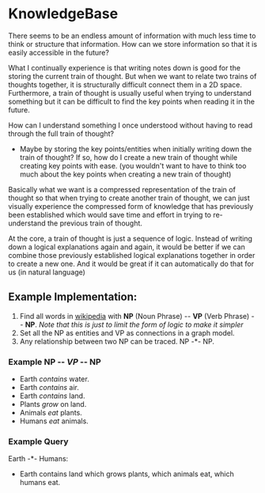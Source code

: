 # KnowledgeBase

There seems to be an endless amount of information with much less time to think or structure that information. How can we store information so that it is easily accessible in the future? 

What I continually experience is that writing notes down is good for the storing the current train of thought. But when we want to relate two trains of thoughts together, it is structurally difficult connect them in a 2D space. Furthermore, a train of thought is usually useful when trying to understand something but it can be difficult to find the key points when reading it in the future. 

How can I understand something I once understood without having to read through the full train of thought? 
- Maybe by storing the key points/entities when initially writing down the train of thought?
If so, how do I create a new train of thought while creating key points with ease. (you wouldn't want to have to think too much about the key points when creating a new train of thought)

Basically what we want is a compressed representation of the train of thought so that when trying to create another train of thought, we can just visually experience the compressed form of knowledge that has previously been established which would save time and effort in trying to re-understand the previous train of thought. 

At the core, a train of thought is just a sequence of logic.
Instead of writing down a logical explanations again and again,
it would be better if we can combine those previously established logical explanations together in order to create a new one.
And it would be great if it can automatically do that for us (in natural language)


## Example Implementation:

1. Find all words in [wikipedia](https://www.wikipedia.org/) with **NP** (Noun Phrase) -- **VP** (Verb Phrase) -- **NP**. *Note that this is just to limit the form of logic to make it simpler*
2. Set all the NP as entities and VP as connections in a graph model.
3. Any relationship between two NP can be traced. NP -\*- NP.

### Example NP -- *VP* -- NP

- Earth *contains* water.
- Earth *contains* air.
- Earth *contains* land.
- Plants *grow* on land.
- Animals *eat* plants.
- Humans *eat* animals.

### Example Query

Earth -\*- Humans:

- Earth contains land which grows plants, which animals eat, which humans eat.

